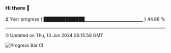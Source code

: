 ### Hi there 👋

⏳ Year progress { █████████████▁▁▁▁▁▁▁▁▁▁▁▁▁▁▁▁▁ } 44.88 %

---

⏰ Updated on Thu, 13 Jun 2024 06:15:58 GMT

![Progress Bar CI](https://github.com/liununu/liununu/workflows/Progress%20Bar%20CI/badge.svg)
